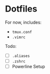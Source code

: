 # Dotfiles

For now, includes:

- `tmux.conf`
- `.vimrc`

Todo:

- [ ] `.aliases`
- [ ] `.zshrc`
- [ ] Powerline Setup
